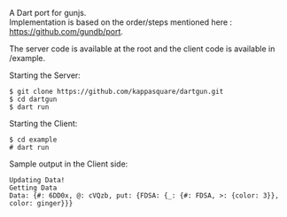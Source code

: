 A Dart port for gunjs.  
Implementation is based on the order/steps mentioned here : https://github.com/gundb/port.

The server code is available at the root and the client code is available in /example.  

Starting the Server:
```shell
$ git clone https://github.com/kappasquare/dartgun.git
$ cd dartgun
$ dart run
```

Starting the Client:
```shell
$ cd example
# dart run
```

Sample output in the Client side:
```shell
Updating Data!
Getting Data
Data: {#: 6DD0x, @: cVQzb, put: {FDSA: {_: {#: FDSA, >: {color: 3}}, color: ginger}}}
```
